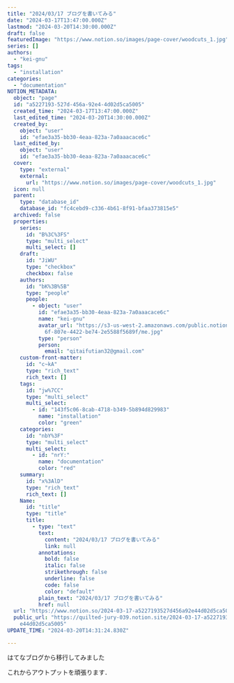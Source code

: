 ```yaml
---
title: "2024/03/17 ブログを書いてみる"
date: "2024-03-17T13:47:00.000Z"
lastmod: "2024-03-20T14:30:00.000Z"
draft: false
featuredImage: "https://www.notion.so/images/page-cover/woodcuts_1.jpg"
series: []
authors:
  - "kei-gnu"
tags:
  - "installation"
categories:
  - "documentation"
NOTION_METADATA:
  object: "page"
  id: "a5227193-527d-456a-92e4-4d02d5ca5005"
  created_time: "2024-03-17T13:47:00.000Z"
  last_edited_time: "2024-03-20T14:30:00.000Z"
  created_by:
    object: "user"
    id: "efae3a35-bb30-4eaa-823a-7a0aaacace6c"
  last_edited_by:
    object: "user"
    id: "efae3a35-bb30-4eaa-823a-7a0aaacace6c"
  cover:
    type: "external"
    external:
      url: "https://www.notion.so/images/page-cover/woodcuts_1.jpg"
  icon: null
  parent:
    type: "database_id"
    database_id: "fc4cebd9-c336-4b61-8f91-bfaa373815e5"
  archived: false
  properties:
    series:
      id: "B%3C%3FS"
      type: "multi_select"
      multi_select: []
    draft:
      id: "JiWU"
      type: "checkbox"
      checkbox: false
    authors:
      id: "bK%3B%5B"
      type: "people"
      people:
        - object: "user"
          id: "efae3a35-bb30-4eaa-823a-7a0aaacace6c"
          name: "kei-gnu"
          avatar_url: "https://s3-us-west-2.amazonaws.com/public.notion-static.com/64d4ef\
            6f-807e-4422-be74-2e5588f5689f/me.jpg"
          type: "person"
          person:
            email: "qitaifutian32@gmail.com"
    custom-front-matter:
      id: "c~kA"
      type: "rich_text"
      rich_text: []
    tags:
      id: "jw%7CC"
      type: "multi_select"
      multi_select:
        - id: "143f5c06-8cab-4718-b349-5b894d829983"
          name: "installation"
          color: "green"
    categories:
      id: "nbY%3F"
      type: "multi_select"
      multi_select:
        - id: "nrY:"
          name: "documentation"
          color: "red"
    summary:
      id: "x%3AlD"
      type: "rich_text"
      rich_text: []
    Name:
      id: "title"
      type: "title"
      title:
        - type: "text"
          text:
            content: "2024/03/17 ブログを書いてみる"
            link: null
          annotations:
            bold: false
            italic: false
            strikethrough: false
            underline: false
            code: false
            color: "default"
          plain_text: "2024/03/17 ブログを書いてみる"
          href: null
  url: "https://www.notion.so/2024-03-17-a5227193527d456a92e44d02d5ca5005"
  public_url: "https://quilted-jury-039.notion.site/2024-03-17-a5227193527d456a92\
    e44d02d5ca5005"
UPDATE_TIME: "2024-03-20T14:31:24.830Z"

---
```

<link rel="stylesheet" href="https://cdn.jsdelivr.net/npm/katex@0.16.2/dist/katex.min.css" integrity="sha384-bYdxxUwYipFNohQlHt0bjN/LCpueqWz13HufFEV1SUatKs1cm4L6fFgCi1jT643X" crossorigin="anonymous">


はてなブログから移行してみました


これからアウトプットを頑張ります．


